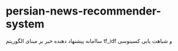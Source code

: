 # persian-news-recommender-system
ساامانه پیشنهاد دهنده خبر بر مبنای الگوریتم tf_idf و شباهت یابی کسینوسی
